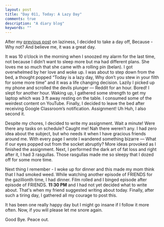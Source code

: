 ```yaml
---
layout: post
title: "Day 011, Today: A Lazy Day"
comments: true
description: "A diary blog"
keywords: ""
---
```


After my [previous post](https://square-1111.github.io/2020/Battle-of-laziest/) on laziness, I decided to take a day off, Because - Why not? And believe me, it was a great day. 

It was 10 o’clock in the morning when I snoozed my alarm for the last time, not because I didn’t want to sleep more but ma had different plans. She loves me so much that she came with a rolling pin (belan). I got overwhelmed by her love and woke up. I was about to step down from the bed, a thought popped “Today is a lazy day, Why don’t you stew in your filth for some more time” and it was a life changing decision. Lazily I picked up my phone and scrolled the devils plunger — Reddit for an hour. Bored! I slept for another hour. Waking up, I gathered some strength to get my laptop which was 3 ft away resting on the table. I consumed some of the weirdest content on YouTube. Finally, I decided to leave the bed after receiving Google Classroom’s notification. Assignment! Uh Huh, I also second it.

Despite my chores, I decided to write my assignment. Wait a minute! Were there any tasks on schedule? Caught me! Nah there weren’t any. I had zero idea about the subject, but who needs it when I have gracious friends around me. With every page I wrote I wandered something bizarre — What if our eyes popped out from the socket abruptly? More ideas provoked as I finished the assignment. Next, I performed the dark art of fat loss and right after it, I had 3 rasgullas. Those rasgullas made me so sleepy that I dozed off for some more time.

Next thing I remember - I woke up for dinner and this made my mom think that I had smoked weed. While watching another episode of FRIENDS for the gazillionth time, I had dinner. Film rolled and I binged episode after episode of FRIENDS. **11:30 PM** and I had not yet decided what to write about. That's when my friend suggested writing about today. Finally, after such a tiring day, I gathered all my courage to post this. 

It has been one really happy day but I might go insane if I follow it more often. Now, if you will please let me snore again.

Good Bye. Peace out.

